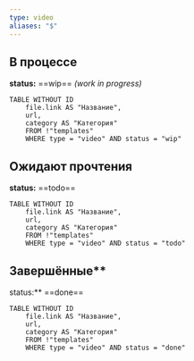 ```yaml
---
type: video
aliases: "$"
---
```

## В процессе
**status:** ==wip== *(work in progress)*
```dataview
TABLE WITHOUT ID
	file.link AS "Название",
	url,
	category AS "Категория"
	FROM !"templates"
	WHERE type = "video" AND status = "wip"
```
## Ожидают прочтения
**status:** ==todo==
```dataview
TABLE WITHOUT ID
	file.link AS "Название",
	url,
	category AS "Категория"
	FROM !"templates"
	WHERE type = "video" AND status = "todo"
```
## Завершённые**
status:** ==done==
```dataview
TABLE WITHOUT ID
	file.link AS "Название",
	url,
	category AS "Категория"
	FROM !"templates"
	WHERE type = "video" AND status = "done"
```
